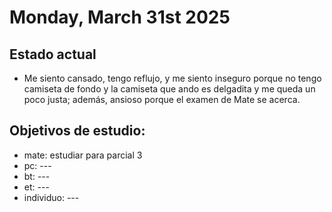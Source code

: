 # Monday, March 31st 2025

## Estado actual

- Me siento cansado, tengo reflujo, y me siento inseguro porque no tengo camiseta de fondo y la camiseta que ando es delgadita y me queda un poco justa; además, ansioso porque el examen de Mate se acerca.
## Objetivos de estudio:
- mate: estudiar para parcial 3
- pc: ---
- bt: ---
- et: ---
- individuo: ---


